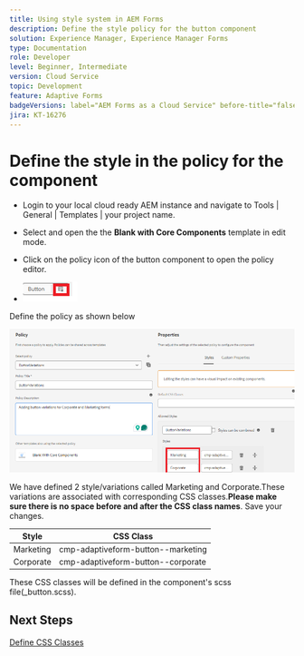 ```yaml
---
title: Using style system in AEM Forms 
description: Define the style policy for the button component
solution: Experience Manager, Experience Manager Forms
type: Documentation
role: Developer
level: Beginner, Intermediate
version: Cloud Service
topic: Development
feature: Adaptive Forms
badgeVersions: label="AEM Forms as a Cloud Service" before-title="false"
jira: KT-16276
---
```

# Define the style in the policy for the component

* Login to your local cloud ready AEM instance and navigate to Tools | General | Templates | your project name.

* Select and open the  the **Blank with Core Components** template in edit mode.
* Click on the policy icon of the button component to open the policy editor.

* ![button-policy](assets/button-policy.png)

Define the policy as shown below

![button-policy-details](assets/styling-policy.png)

We have defined 2 style/variations called Marketing and Corporate.These variations are associated with corresponding CSS classes.**Please make sure there is no space before and after the CSS class names**.
Save your changes.

| Style     | CSS Class                          |
|-----------|------------------------------------|
| Marketing | cmp-adaptiveform-button--marketing |
| Corporate | cmp-adaptiveform-button--corporate |

These CSS classes will be defined in the component's scss file(_button.scss).

## Next Steps

[Define CSS Classes](./create-variations.md)
